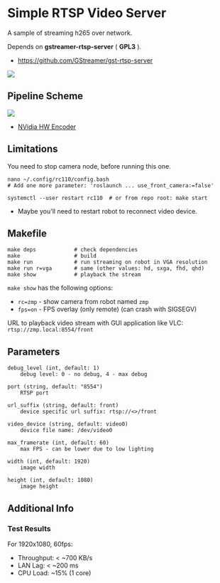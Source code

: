 # Simple RTSP Video Server

A sample of streaming h265 over network.

Depends on **gstreamer-rtsp-server** ( **GPL3** ).
* https://github.com/GStreamer/gst-rtsp-server

![](docs/monitoring.jpg)

## Pipeline Scheme

![](docs/diagram.svg)

* [NVidia HW Encoder](https://developer.nvidia.com/nvidia-video-codec-sdk)

## Limitations

You need to stop camera node, before running this one.
```
nano ~/.config/rc110/config.bash
# Add one more parameter: 'roslaunch ... use_front_camera:=false'

systemctl --user restart rc110  # or from repo root: make start
```

* Maybe you'll need to restart robot to reconnect video device.

## Makefile
```
make deps            # check dependencies
make                 # build
make run             # run streaming on robot in VGA resolution
make run r=vga       # same (other values: hd, sxga, fhd, qhd)
make show            # playback the stream
```
`make show` has the following options:

* `rc=zmp` - show camera from robot named `zmp`
* `fps=on` - FPS overlay (only remote) (can crash with SIGSEGV)

URL to playback video stream with GUI application like VLC: `rtsp://zmp.local:8554/front`

## Parameters

```
debug_level (int, default: 1)
    debug level: 0 - no debug, 4 - max debug

port (string, default: "8554")
    RTSP port

url_suffix (string, default: front)
    device specific url suffix: rtsp://<>/front

video_device (string, default: video0)
    device file name: /dev/video0

max_framerate (int, default: 60)
    max FPS - can be lower due to low lighting
    
width (int, default: 1920)
    image width
    
height (int, default: 1080)
    image height
```

## Additional Info

### Test Results
For 1920x1080, 60fps:

* Throughput: < ~700 KB/s
* LAN Lag: < ~200 ms
* CPU Load: ~15% (1 core)
